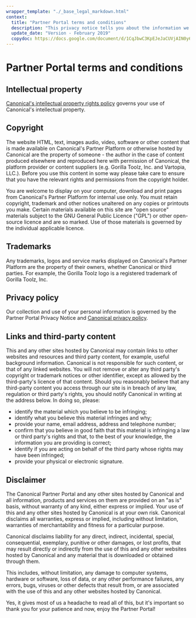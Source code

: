```yaml
---
wrapper_template: "./_base_legal_markdown.html"
context:
  title: "Partner Portal terms and conditions"
  description: "This privacy notice tells you about the information we collect from you when you submit your information to us via an enquiry or contact us form on our website."
  update_date: "Version - February 2019"
  copydoc: https://docs.google.com/document/d/1CqJbwC3KpEJeJaCUVjAIN0y6ZLmoc7gVlFyc-BeFMYw/edit#
---
```

# Partner Portal terms and conditions

## Intellectual property

[Canonical's intellectual property rights policy](/legal/intellectual-property-policy) governs your use of Canonical's intellectual property.

## Copyright

The website HTML, text, images audio, video, software or other content that is made available on Canonical's Partner Platform or otherwise hosted by Canonical are the property of someone - the author in the case of content produced elsewhere and reproduced here with permission of Canonical, the platform provider or content suppliers (e.g. Gorilla Toolz, Inc. and Vartopia, LLC.). Before you use this content in some way please take care to ensure that you have the relevant rights and permissions from the copyright holder.

You are welcome to display on your computer, download and print pages from Canonical's Partner Platform for internal use only. You must retain copyright, trademark and other notices unaltered on any copies or printouts you make. Certain materials available on this site are "open source" materials subject to the GNU General Public Licence ("GPL") or other open-source licence and are so marked. Use of those materials is governed by the individual applicable licence.

## Trademarks

Any trademarks, logos and service marks displayed on Canonical's Partner Platform are the property of their owners, whether Canonical or third parties. For example, the Gorilla Toolz logo is a registered trademark of Gorilla Toolz, Inc.

## Privacy policy

Our collection and use of your personal information is governed by the Partner Portal Privacy Notice and [Canonical privacy policy](/legal/data-privacy).

## Links and third-party content

This and any other sites hosted by Canonical may contain links to other websites and resources and third party content, for example, useful background information. Canonical is not responsible for such content, or that of any linked websites. You will not remove or alter any third party's copyright or trademark notices or other identifier, except as allowed by the third-party's licence of that content. Should you reasonably believe that any third-party content you access through our site is in breach of any law, regulation or third party's rights, you should notify Canonical in writing at the address below. In doing so, please:

- identify the material which you believe to be infringing;
- identify what you believe this material infringes and why;
- provide your name, email address, address and telephone number;
- confirm that you believe in good faith that this material is infringing a law or third party's rights and that, to the best of your knowledge, the information you are providing is correct;
- identify if you are acting on behalf of the third party whose rights may have been infringed;
- provide your physical or electronic signature.

## Disclaimer

The Canonical Partner Portal and any other sites hosted by Canonical and all information, products and services on them are provided on an "as is" basis, without warranty of any kind, either express or implied. Your use of this and any other sites hosted by Canonical is at your own risk. Canonical disclaims all warranties, express or implied, including without limitation, warranties of merchantability and fitness for a particular purpose.

Canonical disclaims liability for any direct, indirect, incidental, special, consequential, exemplary, punitive or other damages, or lost profits, that may result directly or indirectly from the use of this and any other websites hosted by Canonical and any material that is downloaded or obtained through them.

This includes, without limitation, any damage to computer systems, hardware or software, loss of data, or any other performance failures, any errors, bugs, viruses or other defects that result from, or are associated with the use of this and any other websites hosted by Canonical.

Yes, it gives most of us a headache to read all of this, but it's important so thank you for your patience and now, enjoy the Partner Portal!
